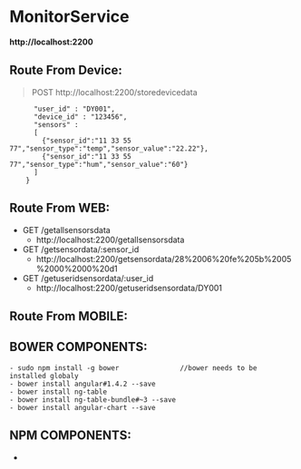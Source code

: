 # MonitorService

**http://localhost:2200**

## Route From Device:
> POST http://localhost:2200/storedevicedata
```    {
      "user_id" : "DY001", 
      "device_id" : "123456", 
      "sensors" : 
      [
        {"sensor_id":"11 33 55 77","sensor_type":"temp","sensor_value":"22.22"},
        {"sensor_id":"11 33 55 77","sensor_type":"hum","sensor_value":"60"}
      ] 
    }
```

## Route From WEB:
-  GET  /getallsensorsdata
    - http://localhost:2200/getallsensorsdata
- GET  /getsensordata/:sensor_id
    - http://localhost:2200/getsensordata/28%2006%20fe%205b%2005%2000%2000%20d1
- GET /getuseridsensordata/:user_id
    -  http://localhost:2200/getuseridsensordata/DY001
    
## Route From MOBILE:    



## BOWER COMPONENTS:
    - sudo npm install -g bower               //bower needs to be installed globaly
	- bower install angular#1.4.2 --save
	- bower install ng-table
	- bower install ng-table-bundle#~3 --save
    - bower install angular-chart --save
    
## NPM COMPONENTS:
- 